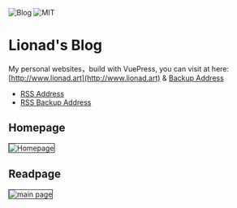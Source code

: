 ![Blog](https://img.shields.io/badge/Lionad--Guirotar-Blog-blueviolet)
![MIT](https://img.shields.io/badge/License-MIT-blue)

# Lionad's Blog

My personal websites，build with VuePress, you can visit at here: [http://www.lionad.art](http://www.lionad.art) & [Backup Address](https://mgear-blogs.obs-website.cn-east-3.myhuaweicloud.com/)

* [RSS Address](http://lionad.art/rss.xml)
* [RSS Backup Address](https://mgear-blogs.obs-website.cn-east-3.myhuaweicloud.com/rss.xml)

## Homepage

<img src="https://cdn.jsdelivr.net/gh/Lionad-Morotar/blog-cdn/assets/home.png" alt="Homepage" style="border: 1px solid" />

## Readpage

<img src="https://cdn.jsdelivr.net/gh/Lionad-Morotar/blog-cdn/assets/browser_AglRWSCUjO.png" alt="main page" style="border: 1px solid" />
